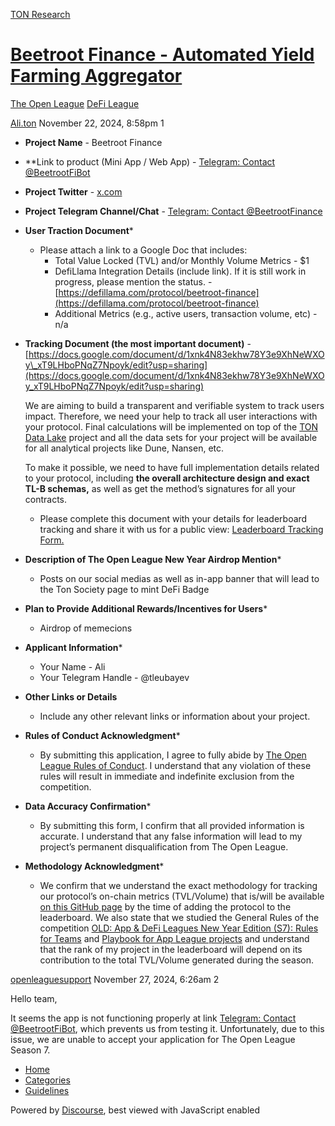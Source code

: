 [TON Research](/)

# [Beetroot Finance - Automated Yield Farming Aggregator](/t/beetroot-finance-automated-yield-farming-aggregator/40064)

[The Open League](/c/the-open-league/defi-battle/63)  [DeFi League](/c/the-open-league/defi-battle/63) 

    

[Ali.ton](https://tonresear.ch/u/Ali.ton)  November 22, 2024, 8:58pm  1

*   **Project Name** - Beetroot Finance
    
*   \*\*Link to product (Mini App / Web App) - [Telegram: Contact @BeetrootFiBot](https://t.me/BeetrootFiBot)
    
*   **Project Twitter** - [x.com](https://x.com/Beetroot_fi)
    
*   **Project Telegram Channel/Chat** - [Telegram: Contact @BeetrootFinance](https://t.me/BeetrootFinance)
    
*   **User Traction Document**\*
    
    *   Please attach a link to a Google Doc that includes:
        *   Total Value Locked (TVL) and/or Monthly Volume Metrics - $1
        *   DefiLlama Integration Details (include link). If it is still work in progress, please mention the status. - [https://defillama.com/protocol/beetroot-finance](https://defillama.com/protocol/beetroot-finance)
        *   Additional Metrics (e.g., active users, transaction volume, etc) - n/a
*   **Tracking Document (the most important document)** - [https://docs.google.com/document/d/1xnk4N83ekhw78Y3e9XhNeWXOy\_xT9LHboPNqZ7Npoyk/edit?usp=sharing](https://docs.google.com/document/d/1xnk4N83ekhw78Y3e9XhNeWXOy_xT9LHboPNqZ7Npoyk/edit?usp=sharing)
    
    We are aiming to build a transparent and verifiable system to track users impact. Therefore, we need your help to track all user interactions with your protocol. Final calculations will be implemented on top of the [TON Data Lake](https://github.com/re-doubt/ton-etl) project and all the data sets for your project will be available for all analytical projects like Dune, Nansen, etc.
    
    To make it possible, we need to have full implementation details related to your protocol, including **the overall architecture design and exact TL-B schemas,** as well as get the method’s signatures for all your contracts.
    
    *   Please complete this document with your details for leaderboard tracking and share it with us for a public view: [Leaderboard Tracking Form.](https://docs.google.com/document/d/1plsR_IZzIndrA1SEVGktxhp-MpajolY68SqyD6CI8qE/edit?usp=sharing)
*   **Description of The Open League New Year Airdrop Mention**\*
    
    *   Posts on our social medias as well as in-app banner that will lead to the Ton Society page to mint DeFi Badge
*   **Plan to Provide Additional Rewards/Incentives for Users**\*
    
    *   Airdrop of memecions
*   **Applicant Information**\*
    
    *   Your Name - Ali
    *   Your Telegram Handle - @tleubayev
*   **Other Links or Details**
    
    *   Include any other relevant links or information about your project.
*   **Rules of Conduct Acknowledgment**\*
    
    *   By submitting this application, I agree to fully abide by [The Open League Rules of Conduct](https://www.notion.so/04f4a0fedf1a401687075f5efd83de68?pvs=21). I understand that any violation of these rules will result in immediate and indefinite exclusion from the competition.
*   **Data Accuracy Confirmation**\*
    
    *   By submitting this form, I confirm that all provided information is accurate. I understand that any false information will lead to my project’s permanent disqualification from The Open League.
*   **Methodology Acknowledgment**\*
    
    *   We confirm that we understand the exact methodology for tracking our protocol’s on-chain metrics (TVL/Volume) that is/will be available [on this GitHub page](https://github.com/ton-society/the-open-league/blob/main/seasons/S6_defi_scores.md#s6-defi-users-scores) by the time of adding the protocol to the leaderboard. We also state that we studied the General Rules of the competition [OLD: App & DeFi Leagues New Year Edition (S7): Rules for Teams](https://www.notion.so/OLD-App-DeFi-Leagues-New-Year-Edition-S7-Rules-for-Teams-1375274bd2cf8040b3b1c666dca57fee?pvs=21) and [Playbook for App League projects](https://www.notion.so/1375274bd2cf807ba442d1ba5ac2d7c9?pvs=21) and understand that the rank of my project in the leaderboard will depend on its contribution to the total TVL/Volume generated during the season.

 

[openleaguesupport](https://tonresear.ch/u/openleaguesupport) November 27, 2024, 6:26am  2

Hello team,

It seems the app is not functioning properly at link [Telegram: Contact @BeetrootFiBot](https://t.me/BeetrootFiBot?startapp), which prevents us from testing it. Unfortunately, due to this issue, we are unable to accept your application for The Open League Season 7.

 

*   [Home](/)
*   [Categories](/categories)
*   [Guidelines](/guidelines)

Powered by [Discourse](https://www.discourse.org), best viewed with JavaScript enabled
